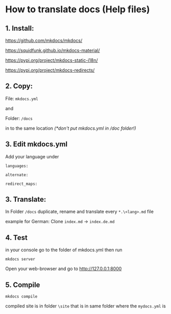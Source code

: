# How to translate docs (Help files)

## 1. Install:

https://github.com/mkdocs/mkdocs/

https://squidfunk.github.io/mkdocs-material/

https://pypi.org/project/mkdocs-static-i18n/

https://pypi.org/project/mkdocs-redirects/

## 2. Copy:

File: `mkdocs.yml`

and

Folder: `/docs`

in to the same location *(\*don't put mkdocs.yml in /doc folder!)*

## 3. Edit mkdocs.yml

Add your language under

`languages:`

`alternate:`

`redirect_maps:`

## 3. Translate:

In Folder `/docs` duplicate, rename and translate every `*.\<lang>.md` file

example for German: Clone `index.md` -> `index.de.md` 

## 4. Test

in your console go to the folder of mkdocs.yml then run

`mkdocs server`

Open your web-browser and go to http://127.0.0.1:8000

## 5. Compile 

`mkdocs compile`

compiled site is in folder `\site` that is in same folder where the  `mydocs.yml` is